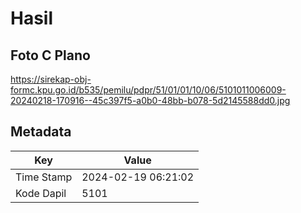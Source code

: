 # Hasil

## Foto C Plano

https://sirekap-obj-formc.kpu.go.id/b535/pemilu/pdpr/51/01/01/10/06/5101011006009-20240218-170916--45c397f5-a0b0-48bb-b078-5d2145588dd0.jpg


## Metadata

| Key        | Value               |
| ---------- | ------------------- |
| Time Stamp | 2024-02-19 06:21:02 |
| Kode Dapil | 5101                |



